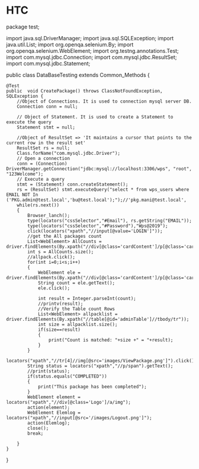 # HTC
package test;

import java.sql.DriverManager;
import java.sql.SQLException;
import java.util.List;
import org.openqa.selenium.By;
import org.openqa.selenium.WebElement;
import org.testng.annotations.Test;
import com.mysql.jdbc.Connection;
import com.mysql.jdbc.ResultSet;
import com.mysql.jdbc.Statement;

public class DataBaseTesting extends Common_Methods {

	@Test
	public  void CreatePackage() throws ClassNotFoundException, SQLException {
		//Object of Connections. It is used to connection mysql server DB.
		Connection conn = null;

		// Object of Statement. It is used to create a Statement to execute the query
		Statement stmt = null;

		//Object of ResultSet => 'It maintains a cursor that points to the current row in the result set'
		ResultSet rs = null;
		Class.forName("com.mysql.jdbc.Driver");
		// Open a connection
		conn = (Connection) DriverManager.getConnection("jdbc:mysql://localhost:3306/wps", "root", "123Welcome");
		// Execute a query
		stmt = (Statement) conn.createStatement();
		rs = (ResultSet) stmt.executeQuery("select * from wps_users where EMAIL NOT In ('PKG.admin@test.local','bu@test.local');");//'pkg.mani@test.local',
		while(rs.next())
		{
			Browser_lanch();
			type(locators("cssSelector","#Email"), rs.getString("EMAIL"));
			type(locators("cssSelector","#Password"),"Wps@2019");
			click(locators("xpath","//input[@value='LOGIN']"));
			//get the All packages count
			List<WebElement> AllCounts = driver.findElements(By.xpath("//div[@class='cardContent']/p[@class='cardCount']"));
			int s = AllCounts.size();
			//allpack.click();
			for(int i=0;i<s;i++)
			{
				WebElement ele = driver.findElements(By.xpath("//div[@class='cardContent']/p[@class='cardCount']")).get(i);
				String count = ele.getText();
				ele.click();

				int result = Integer.parseInt(count);			
				//printv(result);
				//Verify the Table count Rows
				List<WebElement> allpacklist = driver.findElements(By.xpath("//table[@id='adminTable']//tbody/tr"));
				int size = allpacklist.size();
				if(size==result)
				{
					print("Count is matched: "+size +" = "+result);
				}
			}
			locators("xpath","//tr[4]//img[@src='images/ViewPackage.png']").click();
			String status = locators("xpath","//p/span").getText();
			//print(status);
			if(status.equals("COMPLETED"))
			{
				print("This package has been completed");
			}
			WebElement element = locators("xpath","//div[@class='Logo']/a/img");
			action(element);
			WebElement Elemlog = locators("xpath","//input[@src='/images/Logout.png']");
			action(Elemlog);
			close();
			break;

		}
	}

}
